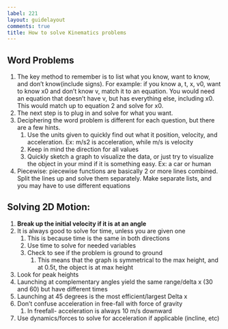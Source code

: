 ```yaml
---
label: 221
layout: guidelayout
comments: true
title: How to solve Kinematics problems
---
```

## Word Problems
1. The key method to remember is to list what you know, want to know, and don’t know(include signs). For example: if you know a, t, x, v0, want to know x0 and don’t know v, match it to an equation. You would need an equation that doesn’t have v, but has everything else, including x0. This would match up to equation 2 and solve for x0.
2. The next step is to plug in and solve for what you want.
3. Deciphering the word problem is different for each question, but there are a few hints. 
    1. Use the units given to quickly find out what it position, velocity, and acceleration. Ex: m/s2 is acceleration, while m/s is velocity
    2. Keep in mind the direction for all values
    3. Quickly sketch a graph to visualize the data, or just try to visualize the object in your mind if it is something easy. Ex: a car or human
4. Piecewise: piecewise functions are basically 2 or more lines combined. Split the lines up and solve them separately. Make separate lists, and you may have to use different equations

## Solving 2D Motion:
1. **Break up the initial velocity if it is at an angle**
2. It is always good to solve for time, unless you are given one
    1. This is because time is the same in both directions
    2. Use time to solve for needed variables
    3. Check to see if the problem is ground to ground
        1. This means that the graph is symmetrical to the max height, and at 0.5t, the object is at max height
3. Look for peak heights
4. Launching at complementary angles yield the same range/delta x (30 and 60) but have different times
5. Launching at 45 degrees is the most efficient/largest Delta x
6. Don’t confuse acceleration in free-fall with force of gravity
    1. In freefall- acceleration is always 10 m/s downward
7. Use dynamics/forces to solve for acceleration if applicable (incline, etc)

